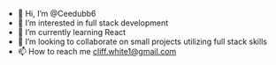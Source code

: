 - 👋 Hi, I’m @Ceedubb6
- 👀 I’m interested in full stack development
- 🌱 I’m currently learning React
- 💞️ I’m looking to collaborate on small projects utilizing full stack skills
- 📫 How to reach me cliff.white1@gmail.com

<!---
Ceedubb6/Ceedubb6 is a ✨ special ✨ repository because its `README.md` (this file) appears on your GitHub profile.
You can click the Preview link to take a look at your changes.
--->
